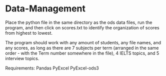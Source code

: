 # Data-Management

Place the python file in the same directory as the ods data files, run the program, and then click on scores.txt to identify the organization of scores from highest to lowest.

The program should work with any amount of students, any file names, and any scores, as long as there are 7 subjects per term (arranged in the same order - with the Term number somewhere in the file), 4 IELTS topics, and 5 interview topics.

Requirements:
Pandas
PyExcel
PyExcel-ods3
